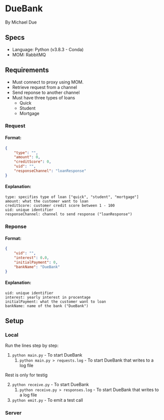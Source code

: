 # DueBank
By Michael Due

## Specs
- Language: Python (v3.8.3 - Conda)
- MOM: RabbitMQ

## Requirements
- Must connect to proxy using MOM.
- Retrieve request from a channel
- Send reponse to another channel
- Must have three types of loans
  - Quick
  - Student
  - Mortgage

### Request

#### Format:
```json
{
    "type": "",
    "amount": 0,
    "creditScore": 0,
    "uid": "",
    "responseChannel": "loanResponse"
}
```

#### Explanation:
```
type: specifies type of loan ["quick", "student", "mortgage"]
amount: what the customer want to loan
creditScore: customer credit score between 1 - 100
uid: unique identifier
responseChannel: channel to send response ("loanResponse")
```

### Reponse

#### Format:
```json
{
    "uid": "",
    "interest": 0.0,
    "initialPayment": 0,
    "bankName": "DueBank"
}
```

#### Explanation:
```
uid: unique identifier
interest: yearly interest in procentage
initialPayment: what the customer want to loan
bankName: name of the bank ("DueBank")
```

## Setup

### Local
Run the lines step by step:

1. `python main.py` - To start DueBank
   1. `python main.py > requests.log` - To start DueBank that writes to a log file

Rest is only for testig

2.  `python receive.py` - To start DueBank
    1. `python receive.py > responses.log` - To start DueBank that writes to a log file
3. `python emit.py` - To emit a test call

### Server
